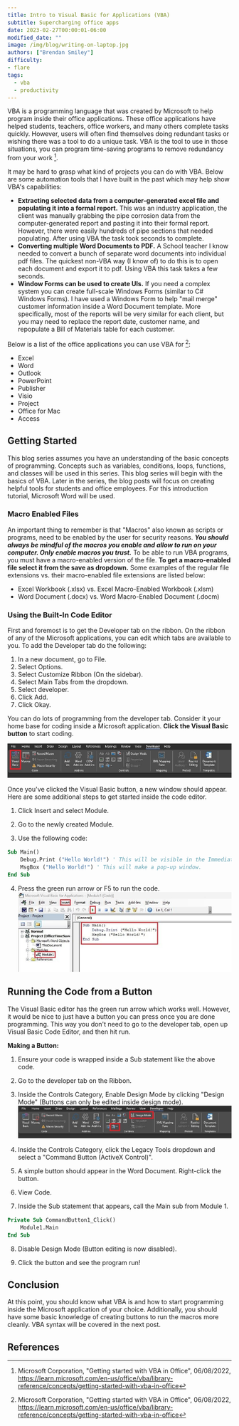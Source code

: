 ```yaml
---
title: Intro to Visual Basic for Applications (VBA)
subtitle: Supercharging office apps
date: 2023-02-27T00:00:01-06:00
modified_date: ""
image: /img/blog/writing-on-laptop.jpg
authors: ["Brendan Smiley"]
difficulty:
- flare
tags:
  - vba
  - productivity
---
```

VBA is a programming language that was created by Microsoft to help program inside their office applications. These office applications have helped students, teachers, office workers, and many others complete tasks quickly. However, users will often find themselves doing redundant tasks or wishing there was a tool to do a unique task. VBA is the tool to use in those situations, you can program time-saving programs to remove redundancy from your work [^1].

It may be hard to grasp what kind of projects you can do with VBA. Below are some automation tools that I have built in the past which may help show VBA's capabilities:

- **Extracting selected data from a computer-generated excel file and populating it into a formal report.** This was an industry application, the client was manually grabbing the pipe corrosion data from the computer-generated report and pasting it into their formal report. However, there were easily hundreds of pipe sections that needed populating. After using VBA the task took seconds to complete.
- **Converting multiple Word Documents to PDF.** A School teacher I know needed to convert a bunch of separate word documents into individual pdf files. The quickest non-VBA way (I know of) to do this is to open each document and export it to pdf. Using VBA this task takes a few seconds.
- **Window Forms can be used to create UIs.** If you need a complex system you can create full-scale Windows Forms (similar to C# Windows Forms). I have used a Windows Form to help "mail merge" customer information inside a Word Document template. More specifically, most of the reports will be very similar for each client, but you may need to replace the report date, customer name, and repopulate a Bill of Materials table for each customer.

Below is a list of the office applications you can use VBA for [^1]:

- Excel
- Word
- Outlook
- PowerPoint
- Publisher
- Visio
- Project
- Office for Mac
- Access

## Getting Started

This blog series assumes you have an understanding of the basic concepts of programming. Concepts such as variables, conditions, loops, functions, and classes will be used in this series. This blog series will begin with the basics of VBA. Later in the series, the blog posts will focus on creating helpful tools for students and office employees. For this introduction tutorial, Microsoft Word will be used.

### Macro Enabled Files

An important thing to remember is that "Macros" also known as scripts or programs, need to be enabled by the user for security reasons. ***You should always be mindful of the macros you enable and allow to run on your computer. Only enable macros you trust.*** To be able to run VBA programs, you must have a macro-enabled version of the file. **To get a macro-enabled file select it from the save as dropdown.** Some examples of the regular file extensions vs. their macro-enabled file extensions are listed below:

- Excel Workbook (.xlsx) vs. Excel Macro-Enabled Workbook (.xlsm)
- Word Document (.docx) vs. Word Macro-Enabled Document (.docm)

### Using the Built-In Code Editor

First and foremost is to get the Developer tab on the ribbon. On the ribbon of any of the Microsoft applications, you can edit which tabs are available to you. To add the Developer tab do the following:

1. In a new document, go to File.
2. Select Options.
3. Select Customize Ribbon (On the sidebar).
4. Select Main Tabs from the dropdown.
5. Select developer.
6. Click Add.
7. Click Okay.

You can do lots of programming from the developer tab. Consider it your home base for coding inside a Microsoft application. **Click the Visual Basic button** to start coding.

![Visual Basic Button](/img/blog/vba/ribbonVisualBasic.jpg)

Once you've clicked the Visual Basic button, a new window should appear. Here are some additional steps to get started inside the code editor.

1. Click Insert and select Module.

2. Go to the newly created Module.

3. Use the following code:

```vb
Sub Main()
    Debug.Print ("Hello World!") ' This will be visible in the Immediate Window
    MsgBox ("Hello World!") ' This will make a pop-up window.
End Sub
```

4. Press the green run arrow or F5 to run the code.
   ![Visual Basic Button](/img/blog/vba/VisualBasic.jpg)

## Running the Code from a Button

The Visual Basic editor has the green run arrow which works well. However, it would be nice to just have a button you can press once you are done programming. This way you don't need to go to the developer tab, open up Visual Basic Code Editor, and then hit run.

**Making a Button:**

1. Ensure your code is wrapped inside a Sub statement like the above code.

2. Go to the developer tab on the Ribbon.

3. Inside the Controls Category, Enable Design Mode by clicking "Design Mode" (Buttons can only be edited inside design mode).
   ![Visual Basic Button](/img/blog/vba/ribbonButtonTools.jpg)

4. Inside the Controls Category, click the Legacy Tools dropdown and select a "Command Button (ActiveX Control)".

5. A simple button should appear in the Word Document. Right-click the button.

6. View Code.

7. Inside the Sub statement that appears, call the Main sub from Module 1.

```vb
Private Sub CommandButton1_Click()
    Module1.Main
End Sub
```

8. Disable Design Mode (Button editing is now disabled).

9. Click the button and see the program run!

## Conclusion

At this point, you should know what VBA is and how to start programming inside the Microsoft application of your choice. Additionally, you should have some basic knowledge of creating buttons to run the macros more cleanly. VBA syntax will be covered in the next post.

## References

[^1]: Microsoft Corporation, "Getting started with VBA in Office", 06/08/2022, https://learn.microsoft.com/en-us/office/vba/library-reference/concepts/getting-started-with-vba-in-office
